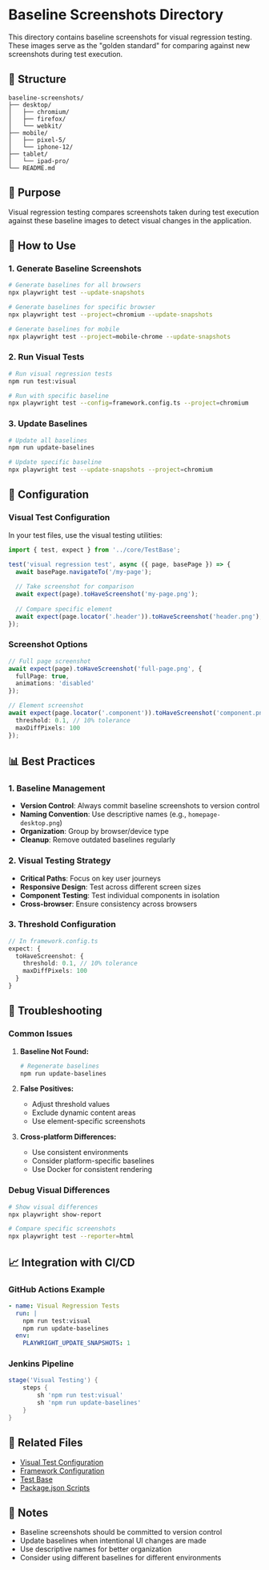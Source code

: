 # Baseline Screenshots Directory

This directory contains baseline screenshots for visual regression testing. These images serve as the "golden standard" for comparing against new screenshots during test execution.

## 📁 Structure

```
baseline-screenshots/
├── desktop/
│   ├── chromium/
│   ├── firefox/
│   └── webkit/
├── mobile/
│   ├── pixel-5/
│   └── iphone-12/
├── tablet/
│   └── ipad-pro/
└── README.md
```

## 🎯 Purpose

Visual regression testing compares screenshots taken during test execution against these baseline images to detect visual changes in the application.

## 📸 How to Use

### 1. Generate Baseline Screenshots

```bash
# Generate baselines for all browsers
npx playwright test --update-snapshots

# Generate baselines for specific browser
npx playwright test --project=chromium --update-snapshots

# Generate baselines for mobile
npx playwright test --project=mobile-chrome --update-snapshots
```

### 2. Run Visual Tests

```bash
# Run visual regression tests
npm run test:visual

# Run with specific baseline
npx playwright test --config=framework.config.ts --project=chromium
```

### 3. Update Baselines

```bash
# Update all baselines
npm run update-baselines

# Update specific baseline
npx playwright test --update-snapshots --project=chromium
```

## 🔧 Configuration

### Visual Test Configuration

In your test files, use the visual testing utilities:

```typescript
import { test, expect } from '../core/TestBase';

test('visual regression test', async ({ page, basePage }) => {
  await basePage.navigateTo('/my-page');
  
  // Take screenshot for comparison
  await expect(page).toHaveScreenshot('my-page.png');
  
  // Compare specific element
  await expect(page.locator('.header')).toHaveScreenshot('header.png');
});
```

### Screenshot Options

```typescript
// Full page screenshot
await expect(page).toHaveScreenshot('full-page.png', {
  fullPage: true,
  animations: 'disabled'
});

// Element screenshot
await expect(page.locator('.component')).toHaveScreenshot('component.png', {
  threshold: 0.1, // 10% tolerance
  maxDiffPixels: 100
});
```

## 📊 Best Practices

### 1. Baseline Management
- **Version Control**: Always commit baseline screenshots to version control
- **Naming Convention**: Use descriptive names (e.g., `homepage-desktop.png`)
- **Organization**: Group by browser/device type
- **Cleanup**: Remove outdated baselines regularly

### 2. Visual Testing Strategy
- **Critical Paths**: Focus on key user journeys
- **Responsive Design**: Test across different screen sizes
- **Component Testing**: Test individual components in isolation
- **Cross-browser**: Ensure consistency across browsers

### 3. Threshold Configuration
```typescript
// In framework.config.ts
expect: {
  toHaveScreenshot: {
    threshold: 0.1, // 10% tolerance
    maxDiffPixels: 100
  }
}
```

## 🚨 Troubleshooting

### Common Issues

1. **Baseline Not Found:**
   ```bash
   # Regenerate baselines
   npm run update-baselines
   ```

2. **False Positives:**
   - Adjust threshold values
   - Exclude dynamic content areas
   - Use element-specific screenshots

3. **Cross-platform Differences:**
   - Use consistent environments
   - Consider platform-specific baselines
   - Use Docker for consistent rendering

### Debug Visual Differences

```bash
# Show visual differences
npx playwright show-report

# Compare specific screenshots
npx playwright test --reporter=html
```

## 📈 Integration with CI/CD

### GitHub Actions Example
```yaml
- name: Visual Regression Tests
  run: |
    npm run test:visual
    npm run update-baselines
  env:
    PLAYWRIGHT_UPDATE_SNAPSHOTS: 1
```

### Jenkins Pipeline
```groovy
stage('Visual Testing') {
    steps {
        sh 'npm run test:visual'
        sh 'npm run update-baselines'
    }
}
```

## 🔗 Related Files

- [Visual Test Configuration](../framework/visual/)
- [Framework Configuration](../framework.config.ts)
- [Test Base](../framework/core/TestBase.ts)
- [Package.json Scripts](../package.json)

## 📝 Notes

- Baseline screenshots should be committed to version control
- Update baselines when intentional UI changes are made
- Use descriptive names for better organization
- Consider using different baselines for different environments